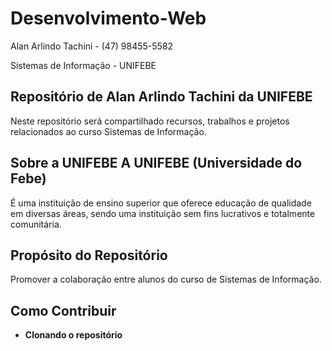 # Desenvolvimento-Web

Alan Arlindo Tachini - (47) 98455-5582 

Sistemas de Informação - UNIFEBE 

## Repositório de Alan Arlindo Tachini da UNIFEBE
Neste repositório será compartilhado recursos, trabalhos e projetos relacionados ao curso Sistemas de Informação. 

## Sobre a UNIFEBE A UNIFEBE (Universidade do Febe) 
É uma instituição de ensino superior que oferece educação de qualidade em diversas áreas, sendo uma instituição sem fins lucrativos e totalmente comunitária. 

## Propósito do Repositório 
Promover a colaboração entre alunos do curso de Sistemas de Informação. 

## Como Contribuir 
- **Clonando o repositório**
